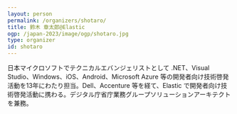 ```yaml
---
layout: person
permalink: /organizers/shotaro/
title: 鈴木 章太郎@Elastic
ogp: /japan-2023/image/ogp/shotaro.jpg
type: organizer
id: shotaro
---
```

日本マイクロソフトでテクニカルエバンジェリストとして .NET、Visual Studio、Windows、iOS、Android、Microsoft Azure 等の開発者向け技術啓発活動を13年にわたり担当。Dell、Accenture 等を経て、Elastic で開発者向け技術啓発活動に携わる。デジタル庁省庁業務グループソリューションアーキテクトを兼務。
